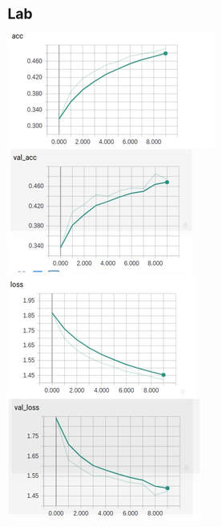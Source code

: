 # Lab
![acc](https://github.com/Michael-99/Lab/raw/screenshots/_X4wNwwMc88.png "Точность на тестовой выборке") 
![val-acc](https://github.com/Michael-99/Lab/raw/screenshots/CwOzsF6-Q64.jpg "Точность на валидацционной выборке")
![loss](https://github.com/Michael-99/Lab/raw/screenshots/QtgG93UmjCo.jpg "потери на тестовой выборке")
![val-loss](https://github.com/Michael-99/Lab/raw/screenshots/VgjV8WYTID4.jpg "Потери на тестовой выборке")
